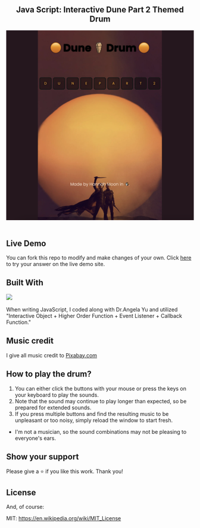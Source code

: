 <h2 align="center">
  Java Script: Interactive Dune Part 2 Themed Drum <br/>
</h2>

<div align="center">
  <img alt="Demo" src="dune2.png">
</div>

<br/>

## Live Demo
You can fork this repo to modify and make changes of your own. 
Click  <a href="https://hannah-moon.github.io/15_JS_Dune2_Drum/">here</a> to try your answer on the live demo site. 

## Built With
<p align="left"><img src="https://skillicons.dev/icons?i=vscode,github,html,css,js,nodejs"> </a> </p>
When writing JavaScript, I coded along with Dr.Angela Yu and utilized "Interactive Object + Higher Order Function + Event Listener + Callback Function."

## Music credit 
I give all music credit to <a href="https://pixabay.com/music/">Pixabay.com</a>

## How to play the drum? 
1. You can either click the buttons with your mouse or press the keys on your keyboard to play the sounds.
2. Note that the sound may continue to play longer than expected, so be prepared for extended sounds.
3. If you press multiple buttons and find the resulting music to be unpleasant or too noisy, simply reload the window to start fresh.

* I'm not a musician, so the sound combinations may not be pleasing to everyone's ears.


## Show your support

Please give a ⭐ if you like this work. Thank you!


## License

And, of course:

MIT: <https://en.wikipedia.org/wiki/MIT_License>
